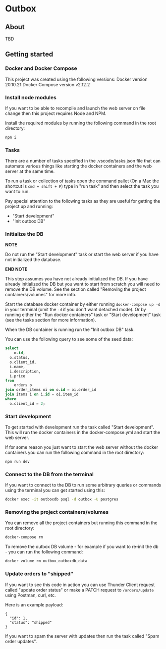 # Outbox

## About

TBD

## Getting started

### Docker and Docker Compose

This project was created using the following versions:
Docker version 20.10.21
Docker Compose version v2.12.2

### Install node modules

If you want to be able to recompile and launch the web server on file change then this project requires Node and NPM.

Install the required modules by running the following command in the root directory:

```sh
npm i
```

### Tasks

There are a number of tasks specified in the .vscode/tasks.json file that can automate various things like starting the docker containers and the web server at the same time.

To run a task or collection of tasks open the command pallet (On a Mac the shortcut is `cmd + shift + P`) type in "run task" and then select the task you want to run.

Pay special attention to the following tasks as they are useful for getting the project up and running:

- "Start development"
- "Init outbox DB"

### Initialize the DB

**NOTE**

Do not run the "Start development" task or start the web server if you have not initialized the database.

**END NOTE**

This step assumes you have not already initialized the DB. If you have already initialized the DB but you want to start from scratch you will need to remove the DB volume. See the section called "Removing the project containers/volumes" for more info.

Start the database docker container by either running `docker-compose up -d` in your terminal (omit the `-d` if you don't want detached mode). Or by running either the "Run docker containers" task or "Start development" task (see the tasks section for more information).

When the DB container is running run the "Init outbox DB" task.

You can use the following query to see some of the seed data:

```sql
select
	o.id,
  o.status,
  o.client_id,
  i.name,
  i.description,
  i.price
from
	orders o
join order_items oi on o.id = oi.order_id
join items i on i.id = oi.item_id
where
  o.client_id = 2;
```

### Start development

To get started with development run the task called "Start development". This will run the docker containers in the docker-compose.yml and start the web server.

If for some reason you just want to start the web server without the docker containers you can run the following command in the root directory:

```sh
npm run dev
```

### Connect to the DB from the terminal

If you want to connect to the DB to run some arbitrary queries or commands using the terminal you can get started using this:

```sh
docker exec -it outboxdb psql -d outbox -U postgres
```

### Removing the project containers/volumes

You can remove all the project containers but running this command in the root directory:

```sh
docker-compose rm
```

To remove the outbox DB volume - for example if you want to re-init the db - you can run the following command:

```sh
docker volume rm outbox_outboxdb_data
```

### Update orders to "shipped"

If you want to see this code in action you can use Thunder Client request called "update order status" or make a PATCH request to `/orders/update` using Postman, curl, etc.

Here is an example payload:

```
{
  "id": 1,
  "status": "shipped"
}
```

If you want to spam the server with updates then run the task called "Spam order updates".
